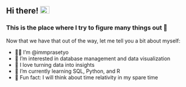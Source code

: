 ## Hi there! <img src="https://c.tenor.com/SNL9_xhZl9oAAAAi/waving-hand-joypixels.gif" width="25" height="20" />

### This is the place where I try to figure many things out :monocle_face:

Now that we have that out of the way, let me tell you a bit about myself:
- :man_technologist: I’m @immprasetyo
- :eyes: I’m interested in database management and data visualization
- :smiling_face_with_three_hearts: I love turning data into insights
- :seedling: I’m currently learning SQL, Python, and R
- :zany_face: Fun fact: I will think about time relativity in my spare time

<!---
immprasetyo/immprasetyo is a ✨ special ✨ repository because its `README.md` (this file) appears on your GitHub profile.
You can click the Preview link to take a look at your changes.
--->
